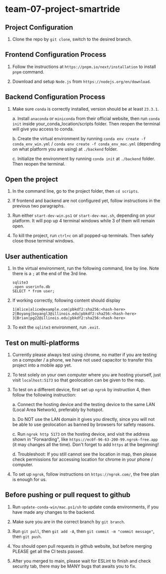 # team-07-project-smartride

## Project Configuration

1. Clone the repo by `git clone`, switch to the desired branch.

## Frontend Configuration Process

1. Follow the instructions at `https://pnpm.io/next/installation` to install `pnpm` command.

2. Download and setup `Node.js` from `https://nodejs.org/en/download`.

## Backend Configuration Process

1. Make sure `conda` is correctly installed, version should be at least `23.3.1`.

   a. Install `anaconda` or `miniconda` from their official website, then run `conda init` inside your_conda_location/scripts folder. Then reopen the terminal will give you access to conda.

   b. Create the virtual environment by running `conda env create -f conda_env_win.yml` / `conda env create -f conda_env_mac.yml` (depending on what platform you are using) at `./backend` folder.

   c. Initialize the environment by running `conda init` at `./backend` folder. Then reopen the terminal.

## Open the project

1. In the command line, go to the project folder, then `cd scripts`.

2. If frontend and backend are not configured yet, follow instructions in the previous two paragraphs.

3. Run either `start-dev-win.ps1` or `start-dev-mac.sh`, depending on your platform. It will pop up 4 terminal windows while 3 of them will remain open.

4. To kill the project, run `ctrl+c` on all popped-up terminals. Then safely close those terminal windows.

## User authentication

1. In the virtual environment, run the following command, line by line. Note there is a `;` at the end of the 3rd line.

   ```
   sqlite3
   .open userinfo.db
   SELECT * from user;
   ```

2. If working correctly, following content should display

   ```
   1|Alice|alice@example.com|pbkdf2:sha256:<hash-here>
   2|Boyang|boyangl3@illinois.edu|pbkdf2:sha256:<hash-here>
   3|Brian|pg22@illinois.edu|pbkdf2:sha256:<hash-here>

   ```

3. To exit the `sqlite3` environment, run `.exit`.

## Test on multi-platforms

1. Currently please always test using chrome, no matter if you are testing on a computer / a phone, we have not used capacitor to transfer this project into a mobile app yet.

2. To test solely on your own computer where you are hosting yourself, just visit `localhost:5173` so that geolocation can be given to the map.

3. To test on a different device, first set up `ngrok` by instruction 4, then follow the following instruction:

   a. Connect the hosting device and the testing device to the same LAN (Local Area Network), preferably by hotspot.

   b. Do NOT use the LAN domain it gives you directly, since you will not be able to use geolocation as banned by browsers for safety reasons.

   c. Run `ngrok http 5173` on the hosting device, and visit the address shown in "Forwarding", like `https://ec0f-96-63-200-99.ngrok-free.app` (it may changes all the time). Don't forget to add `https` at the beginning!

   d. Troubleshoot: If you still cannot see the location in map, then please check permissions for accessing location for chrome in your phone / computer.

4. To set up `ngrok`, follow instructions on `https://ngrok.com/`, the free plan is enough for us.

## Before pushing or pull request to github

1. Run `update-conda-win/mac.ps1/sh` to update conda environments, if you have made any changes to the backend.

2. Make sure you are in the correct branch by `git branch`.

3. Run `git pull`, then `git add -A`, then `git commit -m "commit message"`, then `git push`.

4. You should open pull requests in github website, but before merging PLEASE get all the CI tests passed.

5. After you merged to main, please wait for ESLint to finish and check security tab, there may be MANY bugs that awaits you to fix.
